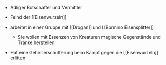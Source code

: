 + Adliger Botschafter und Vermittler
+ Feind der [[Eisenwurzeln]]
+ arbeitet in einer Gruppe mit [[Drogan]] und [[Bormino Eisensplitter]]
	+ Sie wollen mit Essenzen von Kreaturen magische Gegenstände und Tränke herstellen

+ Hat eine Gehirnerschütterung beim Kampf gegen die [[Eisenwurzeln]] erlitten